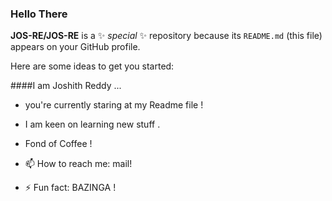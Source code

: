 ### Hello There


**JOS-RE/JOS-RE** is a ✨ _special_ ✨ repository because its `README.md` (this file) appears on your GitHub profile.

Here are some ideas to get you started:

####I am Joshith Reddy ...
- you're currently staring at my Readme file !
- I am keen on learning new stuff .
- Fond of Coffee !
- 📫 How to reach me: mail!

- ⚡ Fun fact: BAZINGA !

